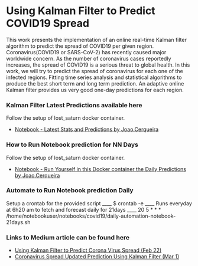 # Using Kalman Filter to Predict COVID19 Spread

This work  presents the implementation of an online real-time Kalman filter algorithm to predict the spread of COVID19 per given region.
Coronavirus(COVID19 or SARS-CoV-2) has recently caused major worldwide concern.
As the number of coronavirus cases reportedly increases, the spread of COVID19 is a serious threat to global health. 
In this work, we will try to predict the spread of coronavirus for each one of the infected regions. 
Fitting time series analysis and statistical algorithms to produce the best short term and long term prediction. 
An adaptive online Kalman filter provides us very good one-day predictions for each region.



### Kalman Filter Latest Predictions available  here
 Follow the setup of lost_saturn docker container.
* [Notebook - Latest Stats and Predictions by Joao.Cerqueira ](https://github.com/jpacerqueira/Jupyter_Spark_H2O_Kafka_Client_Setup/blob/master/notebooks/covid19/MY_COVID19-Prediction_00MMYYYY.ipynb)


### How to Run Notebook prediction for NN Days
 Follow the setup of lost_saturn docker container.
* [Notebook - Run Yourself in this Docker container the Daily Predictions by Joao.Cerqueira](images/notebook-projections_run_in_container_project_lost_saturn_v1.png)


### Automate to Run Notebook prediction Daily
 Setup a crontab for the provided script
  ____  $ crontab -e
  ____ Runs everyday at 6h20 am to fetch and forecast daily for 21days
  ____  20 5 * * * /home/notebookuser/notebooks/covid19/daily-automation-notebook-21days.sh  
 


### Links to Medium article can be found here
* [Using Kalman Filter to Predict Corona Virus Spread (Feb 22)](https://medium.com/@rank23/using-kalman-filter-to-predict-corona-virus-spread-72d91b74cc8)
* [Coronavirus Spread Updated Prediction Using Kalman Filter (Mar 1)](https://medium.com/analytics-vidhya/coronavirus-updated-prediction-using-kalman-filter-3ef8b7a72409)
